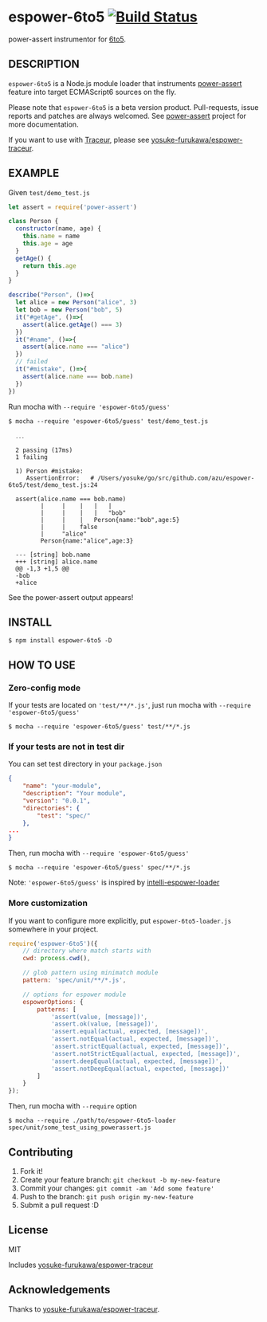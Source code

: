 # espower-6to5 [![Build Status](https://travis-ci.org/azu/espower-6to5.svg?branch=master)](https://travis-ci.org/azu/espower-6to5)

power-assert instrumentor for [6to5](https://6to5.org/ "6to5 · Turn ES6+ code into readable vanilla ES5").

## DESCRIPTION

`espower-6to5` is a Node.js module loader that instruments [power-assert](http://github.com/twada/power-assert) feature into target ECMAScript6 sources on the fly.

Please note that `espower-6to5` is a beta version product. Pull-requests, issue reports and patches are always welcomed. See [power-assert](http://github.com/twada/power-assert) project for more documentation.

If you want to use with [Traceur](https://github.com/google/traceur-compiler "Traceur"), please see [yosuke-furukawa/espower-traceur](https://github.com/yosuke-furukawa/espower-traceur "yosuke-furukawa/espower-traceur").

## EXAMPLE

Given `test/demo_test.js`

```javascript
let assert = require('power-assert')

class Person {
  constructor(name, age) {
    this.name = name
    this.age = age
  }
  getAge() {
    return this.age
  }
}

describe("Person", ()=>{
  let alice = new Person("alice", 3)
  let bob = new Person("bob", 5)
  it("#getAge", ()=>{
    assert(alice.getAge() === 3)
  })
  it("#name", ()=>{
    assert(alice.name === "alice")
  })
  // failed
  it("#mistake", ()=>{
    assert(alice.name === bob.name)
  })
})
```

Run mocha with `--require 'espower-6to5/guess'`

```
$ mocha --require 'espower-6to5/guess' test/demo_test.js

  ․․․

  2 passing (17ms)
  1 failing

  1) Person #mistake:
     AssertionError:   # /Users/yosuke/go/src/github.com/azu/espower-6to5/test/demo_test.js:24

  assert(alice.name === bob.name)
         |     |    |   |   |
         |     |    |   |   "bob"
         |     |    |   Person{name:"bob",age:5}
         |     |    false
         |     "alice"
         Person{name:"alice",age:3}

  --- [string] bob.name
  +++ [string] alice.name
  @@ -1,3 +1,5 @@
  -bob
  +alice
```

See the power-assert output appears!


## INSTALL

    $ npm install espower-6to5 -D


## HOW TO USE

### Zero-config mode

If your tests are located on `'test/**/*.js'`, just run mocha with `--require 'espower-6to5/guess'`

    $ mocha --require 'espower-6to5/guess' test/**/*.js


### If your tests are not in test dir

You can set test directory in your `package.json`

```json
{
    "name": "your-module",
    "description": "Your module",
    "version": "0.0.1",
    "directories": {
        "test": "spec/"
    },
...
}
```

Then, run mocha with `--require 'espower-6to5/guess'`

    $ mocha --require 'espower-6to5/guess' spec/**/*.js

Note: `'espower-6to5/guess'` is inspired by [intelli-espower-loader](https://github.com/azu/intelli-espower-loader)


### More customization

If you want to configure more explicitly, put `espower-6to5-loader.js` somewhere in your project.

```javascript
require('espower-6to5')({
    // directory where match starts with
    cwd: process.cwd(),

    // glob pattern using minimatch module
    pattern: 'spec/unit/**/*.js',

    // options for espower module
    espowerOptions: {
        patterns: [
            'assert(value, [message])',
            'assert.ok(value, [message])',
            'assert.equal(actual, expected, [message])',
            'assert.notEqual(actual, expected, [message])',
            'assert.strictEqual(actual, expected, [message])',
            'assert.notStrictEqual(actual, expected, [message])',
            'assert.deepEqual(actual, expected, [message])',
            'assert.notDeepEqual(actual, expected, [message])'
        ]
    }
});
```

Then, run mocha with `--require` option

    $ mocha --require ./path/to/espower-6to5-loader spec/unit/some_test_using_powerassert.js

## Contributing

1. Fork it!
2. Create your feature branch: `git checkout -b my-new-feature`
3. Commit your changes: `git commit -am 'Add some feature'`
4. Push to the branch: `git push origin my-new-feature`
5. Submit a pull request :D

## License

MIT

Includes [yosuke-furukawa/espower-traceur](https://github.com/yosuke-furukawa/espower-traceur "yosuke-furukawa/espower-traceur")

## Acknowledgements

Thanks to [yosuke-furukawa/espower-traceur](https://github.com/yosuke-furukawa/espower-traceur "yosuke-furukawa/espower-traceur").
